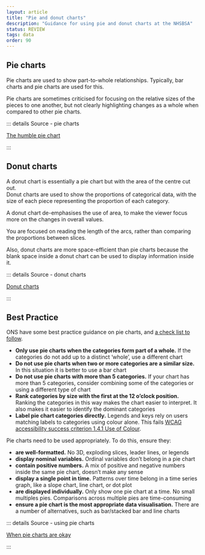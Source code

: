 ```yaml
---
layout: article
title: "Pie and donut charts"
description: "Guidance for using pie and donut charts at the NHSBSA"
status: REVIEW
tags: data
order: 90
---
```

## Pie charts  
  
Pie charts are used to show part-to-whole relationships. Typically, bar charts and pie charts are used for this.  
  
Pie charts are sometimes criticised for focusing on the relative sizes of the pieces to one another, but not clearly highlighting changes as a whole when compared to other pie charts.  
  
::: details Source - pie charts

[The humble pie chart][pie 1]

:::  
  
## Donut charts  
  
A donut chart is essentially a pie chart but with the area of the centre cut out.  
Donut charts are used to show the proportions of categorical data, with the size of each piece representing the proportion of each category.  
  
A donut chart de-emphasises the use of area, to make the viewer focus more on the changes in overall values.  
  
You are focused on reading the length of the arcs, rather than comparing the proportions between slices.  
  
Also, donut charts are more space-efficient than pie charts because the blank space inside a donut chart can be used to display information inside it.  
  
::: details Source - donut charts

[Donut charts][pie 2]

:::  
  
## Best Practice  
  
ONS have some best practice guidance on pie charts, and [a check list to follow](https://analysisfunction.civilservice.gov.uk/policy-store/charts-a-checklist).  
  
- **Only use pie charts when the categories form part of a whole.** If the categories do not add up to a distinct ‘whole’, use a different chart
- **Do not use pie charts when two or more categories are a similar size.** In this situation it is better to use a bar chart
- **Do not use pie charts with more than 5 categories.** If your chart has more than 5 categories, consider combining some of the categories or using a different type of chart
- **Rank categories by size with the first at the 12 o’clock position.** Ranking the categories in this way makes the chart easier to interpret. It also makes it easier to identify the dominant categories
- **Label pie chart categories directly.** Legends and keys rely on users matching labels to categories using colour alone. This fails [WCAG accessibility success criterion 1.4.1 Use of Colour][pie 4].  
  
Pie charts need to be used appropriately. To do this, ensure they:

- **are well-formatted.** No 3D, exploding slices, leader lines, or legends
- **display nominal variables.** Ordinal variables don’t belong in a pie chart
- **contain positive numbers.** A mix of positive and negative numbers inside the same pie chart, doesn’t make any sense
- **display a single point in time.** Patterns over time belong in a time series graph, like a slope chart, line chart, or dot plot
- **are displayed individually.** Only show one pie chart at a time. No small multiples pies. Comparisons across multiple pies are time-consuming
- **ensure a pie chart is the most appropriate data visualisation.** There are a number of alternatives, such as bar/stacked bar and line charts

::: details Source - using pie charts

[When pie charts are okay][pie 3]

:::

[pie 1]: https://digitalblog.ons.gov.uk/2017/02/28/the-humble-pie-chart-part2/
[pie 2]: https://datavizcatalogue.com/methods/donut_chart.html
[pie 3]: https://depictdatastudio.com/when-pie-charts-are-okay-seriously-guidelines-for-using-pie-and-donut-charts/
[pie 4]: https://www.w3.org/WAI/WCAG21/Understanding/use-of-color.html